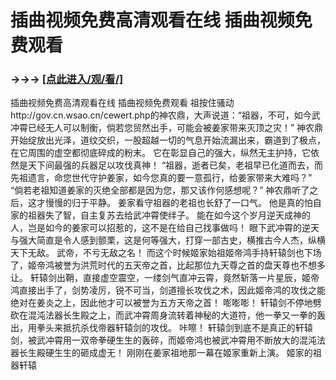 # 插曲视频免费高清观看在线 插曲视频免费观看

### →→→ <a href="http://3t3e.com/index.html">[点此进入/观/看/]</a>

插曲视频免费高清观看在线 插曲视频免费观看
祖按住骚动http://gov.cn.wsao.cn/cewert.php的神农鼎，大声说道：“祖器，不可，如今武冲霄已经无人可以制衡，倘若您贸然出手，可能会被姜家带来灭顶之灾！”
    神农鼎开始绽放出光泽，道纹交织，一股超越一切的气息开始流漏出来，霸道到了极点，在它周围的虚空都彻底碎成的粉末。
    它在彰显自己的强大，纵然无主护持，它依然是天下间最强的兵器足以攻伐真神！
    “祖器，逝者已矣，老祖早已化道而去，而先祖遗言，命您世代守护姜家，如今您真的要一意孤行，给姜家带来大难吗？”
    “倘若老祖知道姜家的灭绝全部都是因为您，那又该作何感想呢？”
    神农鼎听了之后，这才慢慢的归于平静。
    姜家看守祖器的老祖也长舒了一口气。
    他是真的怕自家的祖器失了智，自主复苏去给武冲霄使绊子。
    能在如今这个岁月逆天成神的人，岂是如今的姜家可以招惹的，这不是在给自己找事做吗！
    眼下武冲霄的逆天与强大简直是令人感到颤栗，这是何等强大，打穿一部古史，横推古今人杰，纵横天下无敌。
    武帝，不亏无敌之名！
    而这个时候姬家始祖姬帝鸿手持轩辕剑也下场了，姬帝鸿被誉为洪荒时代的五天帝之首，比起那位九天尊之首的盘天尊也不想多让。
    轩辕剑出鞘，直接虚空震空，一缕剑气直冲云霄，竟然斩落一片星辰，姬帝鸿直接出手了，剑势凌厉，锐不可当，剑道擅长攻伐之术，因此姬帝鸿的攻伐之能绝对在姜炎之上，因此他才可以被誉为五方天帝之首！
    嘭嘭嘭！
    轩辕剑不停地劈砍在混沌法器长生殿之上，而武冲霄周身流转着神秘的大道符，他一拳又一拳的轰出，用拳头来抵抗杀伐帝器轩辕剑的攻伐。
    咔嚓！
    轩辕剑到底不是真正的轩辕剑，被武冲霄用一双帝拳硬生生的轰碎，而姬帝鸿也被武冲霄用不断放大的混沌法器长生殿硬生生的砸成虚无！
    刚刚在姜家祖地那一幕在姬家重新上演。
    姬家的祖器轩辕
